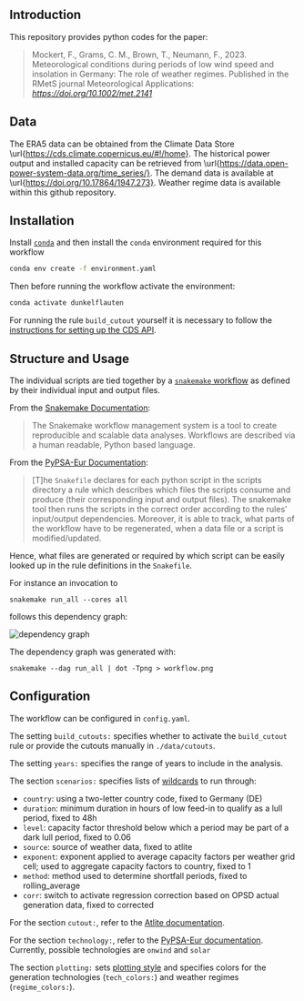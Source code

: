 ## Introduction

This repository provides python codes for the paper:

> Mockert, F., Grams, C. M., Brown, T., Neumann, F., 2023. Meteorological conditions during periods of low wind speed and insolation in Germany: The role of weather regimes. Published in the RMetS journal Meteorological Applications: *https://doi.org/10.1002/met.2141*

## Data
The ERA5 data can be obtained from the Climate Data Store \url{https://cds.climate.copernicus.eu/#!/home}. 
The historical power output and installed capacity can be retrieved from \url{https://data.open-power-system-data.org/time_series/}. 
The demand data is available at \url{https://doi.org/10.17864/1947.273}.
Weather regime data is available within this github repository.

## Installation

Install [`conda`](https://docs.conda.io/en/latest/miniconda.html) and then install the `conda` environment required for this workflow

```bash
conda env create -f environment.yaml
```

Then before running the workflow activate the environment:

```bash
conda activate dunkelflauten
```

For running the rule `build_cutout` yourself it is necessary to follow the [instructions for setting up the CDS API](https://cds.climate.copernicus.eu/api-how-to).

## Structure and Usage

The individual scripts are tied together by a [`snakemake` workflow](https://snakemake.readthedocs.io/en/stable/) as defined by their individual input and output files.

From the [Snakemake Documentation](https://snakemake.readthedocs.io/en/stable/):

> The Snakemake workflow management system is a tool to create reproducible and scalable data analyses. Workflows are described via a human readable, Python based language.

From the [PyPSA-Eur Documentation](https://pypsa-eur.readthedocs.io/en/latest/introduction.html):

> [T]he `Snakefile` declares for each python script in the scripts directory a rule which describes which files the scripts consume and produce (their corresponding input and output files). The snakemake tool then runs the scripts in the correct order according to the rules’ input/output dependencies. Moreover, it is able to track, what parts of the workflow have to be regenerated, when a data file or a script is modified/updated.

Hence, what files are generated or required by which script can be easily looked up in the rule definitions in the `Snakefile`.

For instance an invocation to

```
snakemake run_all --cores all
```

follows this dependency graph:

![dependency graph](workflow.png)

The dependency graph was generated with:

```
snakemake --dag run_all | dot -Tpng > workflow.png
```

## Configuration

The workflow can be configured in `config.yaml`.

The setting `build_cutouts:` specifies whether to activate the `build_cutout` rule or provide the cutouts manually in `./data/cutouts`.

The setting `years:` specifies the range of years to include in the analysis.

The section `scenarios:` specifies lists of [wildcards](https://snakemake.readthedocs.io/en/stable/snakefiles/rules.html#wildcards) to run through:

- `country`: using a two-letter country code, fixed to Germany (DE)
- `duration`: minimum duration in hours of low feed-in to qualify as a lull period, fixed to 48h
- `level`: capacity factor threshold below which a period may be part of a dark lull period, fixed to 0.06
- `source`: source of weather data, fixed to atlite
- `exponent`: exponent applied to average capacity factors per weather grid cell; used to aggregate capacity factors to country, fixed to 1
- `method`: method used to determine shortfall periods, fixed to rolling_average
- `corr`: switch to activate regression correction based on OPSD actual generation data, fixed to corrected

For the section `cutout:`, refer to the [Atlite documentation](https://atlite.readthedocs.io/en/latest/examples/create_cutout.html).

For the section `technology:`, refer to the [PyPSA-Eur documentation](https://pypsa-eur.readthedocs.io/en/latest/configuration.html#renewable). Currently, possible technologies are `onwind` and `solar`

The section `plotting:` sets [plotting style](https://matplotlib.org/3.1.1/gallery/style_sheets/style_sheets_reference.html) and specifies colors for the generation technologies (`tech_colors:`) and weather regimes (`regime_colors:`).
